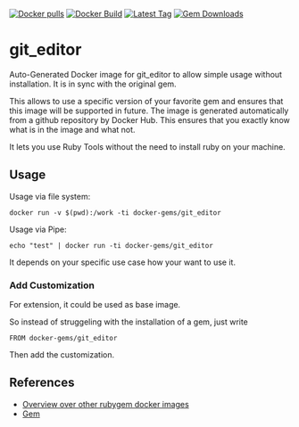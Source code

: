 [![Docker pulls](https://img.shields.io/docker/pulls/rubygem/git_editor.svg)](https://hub.docker.com/r/rubygem/git_editor/)
[![Docker Build](https://img.shields.io/docker/automated/rubygem/git_editor.svg)](https://hub.docker.com/r/rubygem/git_editor/)
[![Latest Tag](https://img.shields.io/github/tag/docker-rubygem/git_editor.svg)](https://hub.docker.com/r/rubygem/git_editor/)
[![Gem Downloads](https://img.shields.io/gem/dt/git_editor.svg)](https://rubygems.org/gems/git_editor/)
# git_editor

Auto-Generated Docker image for git_editor to allow simple usage without installation.
It is in sync with the original gem.

This allows to use a specific version of your favorite gem and ensures that this image will be supported in future.
The image is generated automatically from a github repository by Docker Hub.
This ensures that you exactly know what is in the image and what not.

It lets you use Ruby Tools without the need to install ruby on your machine.

## Usage

Usage via file system:

`docker run -v $(pwd):/work -ti docker-gems/git_editor`

Usage via Pipe:

`echo "test" | docker run -ti docker-gems/git_editor`

It depends on your specific use case how your want to use it.

### Add Customization

For extension, it could be used as base image.

So instead of struggeling with the installation of a gem, just write

`FROM docker-gems/git_editor`

Then add the customization.

## References

 - [Overview over other rubygem docker images](https://github.com/thinkbot/docker-rubygem)
 - [Gem](https://rubygems.org/gems/git_editor/)

